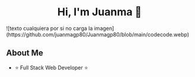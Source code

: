 <div align="center">
<h1 align="center">Hi, I'm Juanma 👋</h1>
</div>
![texto cualquiera por si no carga la imagen](https://github.com/juanmagp80/Juanmagp80/blob/main/codecode.webp)


## About Me

- ⭐ Full Stack Web Developer ⭐ 

<br>

